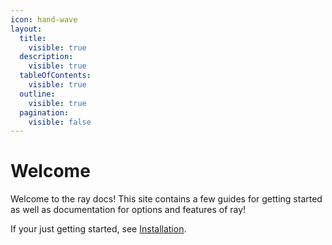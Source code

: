 ```yaml
---
icon: hand-wave
layout:
  title:
    visible: true
  description:
    visible: true
  tableOfContents:
    visible: true
  outline:
    visible: true
  pagination:
    visible: false
---
```


# Welcome

Welcome to the ray docs! This site contains a few guides for getting started as well as documentation for options and features of ray!

If your just getting started, see [Installation](guides/install.md).
